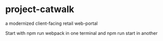 # project-catwalk
a modernized client-facing retail web-portal

Start with npm run webpack in one terminal and npm run start in another
